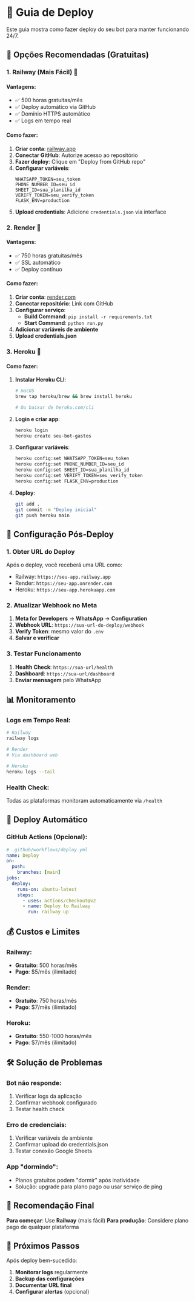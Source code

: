 # 🚀 Guia de Deploy

Este guia mostra como fazer deploy do seu bot para manter funcionando 24/7.

## 🎯 Opções Recomendadas (Gratuitas)

### 1. Railway (Mais Fácil) 🚂

#### Vantagens:
- ✅ 500 horas gratuitas/mês
- ✅ Deploy automático via GitHub
- ✅ Domínio HTTPS automático
- ✅ Logs em tempo real

#### Como fazer:
1. **Criar conta**: [railway.app](https://railway.app)
2. **Conectar GitHub**: Autorize acesso ao repositório
3. **Fazer deploy**: Clique em "Deploy from GitHub repo"
4. **Configurar variáveis**:
   ```
   WHATSAPP_TOKEN=seu_token
   PHONE_NUMBER_ID=seu_id
   SHEET_ID=sua_planilha_id
   VERIFY_TOKEN=seu_verify_token
   FLASK_ENV=production
   ```
5. **Upload credentials**: Adicione `credentials.json` via interface

### 2. Render 🎨

#### Vantagens:
- ✅ 750 horas gratuitas/mês
- ✅ SSL automático
- ✅ Deploy contínuo

#### Como fazer:
1. **Criar conta**: [render.com](https://render.com)
2. **Conectar repositório**: Link com GitHub
3. **Configurar serviço**:
   - **Build Command**: `pip install -r requirements.txt`
   - **Start Command**: `python run.py`
4. **Adicionar variáveis de ambiente**
5. **Upload credentials.json**

### 3. Heroku 💜

#### Como fazer:
1. **Instalar Heroku CLI**:
   ```bash
   # macOS
   brew tap heroku/brew && brew install heroku
   
   # Ou baixar de heroku.com/cli
   ```

2. **Login e criar app**:
   ```bash
   heroku login
   heroku create seu-bot-gastos
   ```

3. **Configurar variáveis**:
   ```bash
   heroku config:set WHATSAPP_TOKEN=seu_token
   heroku config:set PHONE_NUMBER_ID=seu_id
   heroku config:set SHEET_ID=sua_planilha_id
   heroku config:set VERIFY_TOKEN=seu_verify_token
   heroku config:set FLASK_ENV=production
   ```

4. **Deploy**:
   ```bash
   git add .
   git commit -m "Deploy inicial"
   git push heroku main
   ```

## 🔧 Configuração Pós-Deploy

### 1. Obter URL do Deploy
Após o deploy, você receberá uma URL como:
- Railway: `https://seu-app.railway.app`
- Render: `https://seu-app.onrender.com`
- Heroku: `https://seu-app.herokuapp.com`

### 2. Atualizar Webhook no Meta
1. **Meta for Developers** → **WhatsApp** → **Configuration**
2. **Webhook URL**: `https://sua-url-do-deploy/webhook`
3. **Verify Token**: mesmo valor do `.env`
4. **Salvar e verificar**

### 3. Testar Funcionamento
1. **Health Check**: `https://sua-url/health`
2. **Dashboard**: `https://sua-url/dashboard`
3. **Enviar mensagem** pelo WhatsApp

## 📊 Monitoramento

### Logs em Tempo Real:
```bash
# Railway
railway logs

# Render
# Via dashboard web

# Heroku
heroku logs --tail
```

### Health Check:
Todas as plataformas monitoram automaticamente via `/health`

## 🔄 Deploy Automático

### GitHub Actions (Opcional):
```yaml
# .github/workflows/deploy.yml
name: Deploy
on:
  push:
    branches: [main]
jobs:
  deploy:
    runs-on: ubuntu-latest
    steps:
      - uses: actions/checkout@v2
      - name: Deploy to Railway
        run: railway up
```

## 💰 Custos e Limites

### Railway:
- **Gratuito**: 500 horas/mês
- **Pago**: $5/mês (ilimitado)

### Render:
- **Gratuito**: 750 horas/mês
- **Pago**: $7/mês (ilimitado)

### Heroku:
- **Gratuito**: 550-1000 horas/mês
- **Pago**: $7/mês (ilimitado)

## 🛠️ Solução de Problemas

### Bot não responde:
1. Verificar logs da aplicação
2. Confirmar webhook configurado
3. Testar health check

### Erro de credenciais:
1. Verificar variáveis de ambiente
2. Confirmar upload do credentials.json
3. Testar conexão Google Sheets

### App "dormindo":
- Planos gratuitos podem "dormir" após inatividade
- Solução: upgrade para plano pago ou usar serviço de ping

## 🎯 Recomendação Final

**Para começar**: Use **Railway** (mais fácil)
**Para produção**: Considere plano pago de qualquer plataforma

## 📱 Próximos Passos

Após deploy bem-sucedido:
1. **Monitorar logs** regularmente
2. **Backup das configurações**
3. **Documentar URL final**
4. **Configurar alertas** (opcional)